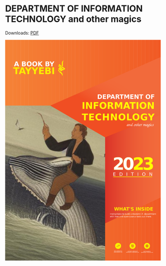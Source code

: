 # DEPARTMENT OF INFORMATION TECHNOLOGY and other magics

Downloads: [PDF](latex/main.pdf)

![Book Cover - DEPARTMENT OF INFORMATION TECHNOLOGY and other magics - Tayebi, Mohamadreza](cover.png)
